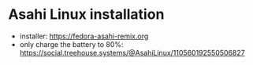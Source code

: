 # Asahi Linux installation

- installer: https://fedora-asahi-remix.org
- only charge the battery to 80%:
  https://social.treehouse.systems/@AsahiLinux/110560192550506827
